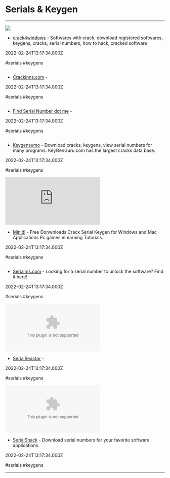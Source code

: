 # Serials & Keygen

---

![](https://crack4windows.com/content/images/logo.png)

- [crack4windows](https://crack4windows.com) - Softwares with crack, download registered softwares, keygens, cracks, serial numbers, how to hack, cracked software

2022-02-24T13:17:34.000Z

#serials #keygens

![]()

- [Crackinns.com](https://crackinns.com) - 

2022-02-24T13:17:34.000Z

#serials #keygens

![]()

- [Find Serial Number dot me](https://www.findserialnumber.net) - 

2022-02-24T13:17:34.000Z

#serials #keygens

![]()

- [Keygensumo](https://keygensumo.com) - Download cracks, keygens, view serial numbers for many programs. KeyGenGuru.com has the largest cracks data base.

2022-02-24T13:17:34.000Z

#serials #keygens

![](https://rdl.ink/render/https%3A%2F%2Fminidl.org)

- [Minidl](https://minidl.org) - Free Donwnloads Crack Serial Keygen for Windows and Mac Applications Pc games eLearning Tutorials.

2022-02-24T13:17:34.000Z

#serials #keygens

![]()

- [Serialms.com](https://serialms.com) - Looking for a serial number to unlock the software? Find it here!

2022-02-24T13:17:34.000Z

#serials #keygens

![](https://rdl.ink/render/https%3A%2F%2Fwww.serialreactor.com)

- [SerialReactor](https://www.serialreactor.com) - 

2022-02-24T13:17:34.000Z

#serials #keygens

![](https://rdl.ink/render/https%3A%2F%2Fwww.serialshack.com)

- [SerialShack](https://www.serialshack.com) - Download serial numbers for your favorite software applications.

2022-02-24T13:17:34.000Z

#serials #keygens

---

